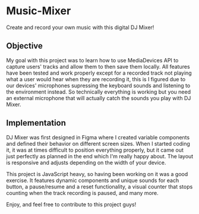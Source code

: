 # Music-Mixer
Create and record your own music with this digital DJ Mixer!

## Objective 
My goal with this project was to learn how to use MediaDevices API to capture users' tracks and allow them to then save them locally.
All features have been tested and work properly except for a recorded track not playing what a user would hear when they are recording it, this is I figured due to our devices' microphones supressing the keyboard sounds and listening to the environment instead. So technically everything is working but you need an external microphone that will actually catch the sounds you play with DJ Mixer.

## Implementation 
DJ Mixer was first designed in Figma where I created variable components and defined their behavior on different screen sizes. When I started coding it, it was at times difficult to position everything properly, but it came out just perfectly as planned in the end which I'm really happy about. The layout is responsive and adjusts depending on the width of your device. 

This project is JavaScript heavy, so having been working on it was a good exercise. It features dynamic components and unique sounds for each button, a pause/resume and a reset functionality, a visual counter that stops counting when the track recording is paused, and many more.

Enjoy, and feel free to contribute to this project guys!
